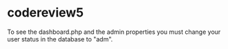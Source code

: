 # codereview5

To see the dashboard.php and the admin properties you must change your user status in the database to "adm".
